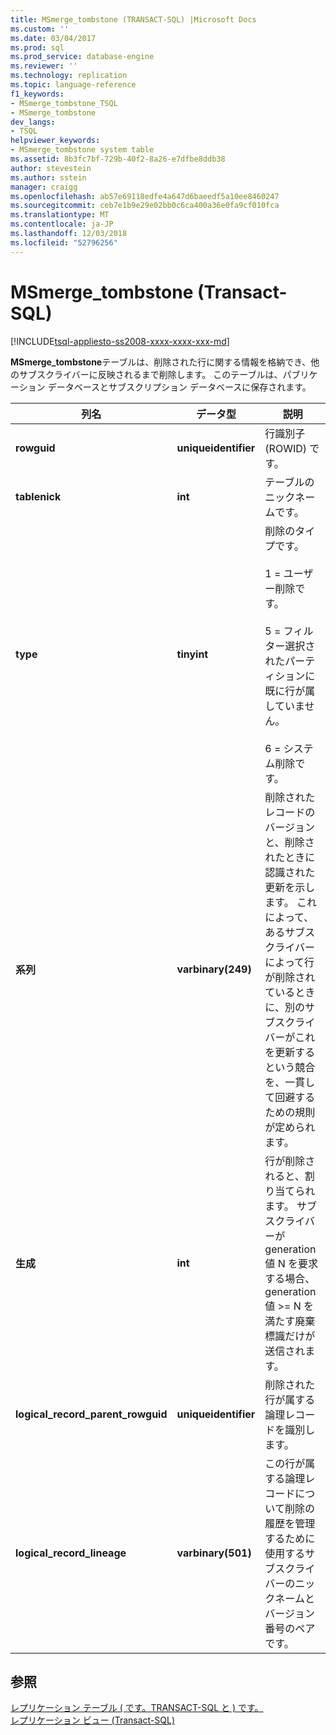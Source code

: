 ```yaml
---
title: MSmerge_tombstone (TRANSACT-SQL) |Microsoft Docs
ms.custom: ''
ms.date: 03/04/2017
ms.prod: sql
ms.prod_service: database-engine
ms.reviewer: ''
ms.technology: replication
ms.topic: language-reference
f1_keywords:
- MSmerge_tombstone_TSQL
- MSmerge_tombstone
dev_langs:
- TSQL
helpviewer_keywords:
- MSmerge_tombstone system table
ms.assetid: 8b3fc7bf-729b-40f2-8a26-e7dfbe8ddb38
author: stevestein
ms.author: sstein
manager: craigg
ms.openlocfilehash: ab57e69118edfe4a647d6baeedf5a10ee8460247
ms.sourcegitcommit: ceb7e1b9e29e02bb0c6ca400a36e0fa9cf010fca
ms.translationtype: MT
ms.contentlocale: ja-JP
ms.lasthandoff: 12/03/2018
ms.locfileid: "52796256"
---
```

# <a name="msmergetombstone-transact-sql"></a>MSmerge_tombstone (Transact-SQL)
[!INCLUDE[tsql-appliesto-ss2008-xxxx-xxxx-xxx-md](../../includes/tsql-appliesto-ss2008-xxxx-xxxx-xxx-md.md)]

  **MSmerge_tombstone**テーブルは、削除された行に関する情報を格納でき、他のサブスクライバーに反映されるまで削除します。 このテーブルは、パブリケーション データベースとサブスクリプション データベースに保存されます。  
  
|列名|データ型|説明|  
|-----------------|---------------|-----------------|  
|**rowguid**|**uniqueidentifier**|行識別子 (ROWID) です。|  
|**tablenick**|**int**|テーブルのニックネームです。|  
|**type**|**tinyint**|削除のタイプです。<br /><br /> 1 = ユーザー削除です。<br /><br /> 5 = フィルター選択されたパーティションに既に行が属していません。<br /><br /> 6 = システム削除です。|  
|**系列**|**varbinary(249)**|削除されたレコードのバージョンと、削除されたときに認識された更新を示します。 これによって、あるサブスクライバーによって行が削除されているときに、別のサブスクライバーがこれを更新するという競合を、一貫して回避するための規則が定められます。|  
|**生成**|**int**|行が削除されると、割り当てられます。 サブスクライバーが generation 値 N を要求する場合、generation 値 >= N を満たす廃棄標識だけが送信されます。|  
|**logical_record_parent_rowguid**|**uniqueidentifier**|削除された行が属する論理レコードを識別します。|  
|**logical_record_lineage**|**varbinary(501)**|この行が属する論理レコードについて削除の履歴を管理するために使用するサブスクライバーのニックネームとバージョン番号のペアです。|  
  
## <a name="see-also"></a>参照  
 [レプリケーション テーブル &#40; です。TRANSACT-SQL と &#41; です。](../../relational-databases/system-tables/replication-tables-transact-sql.md)   
 [レプリケーション ビュー &#40;Transact-SQL&#41;](../../relational-databases/system-views/replication-views-transact-sql.md)  
  
  
